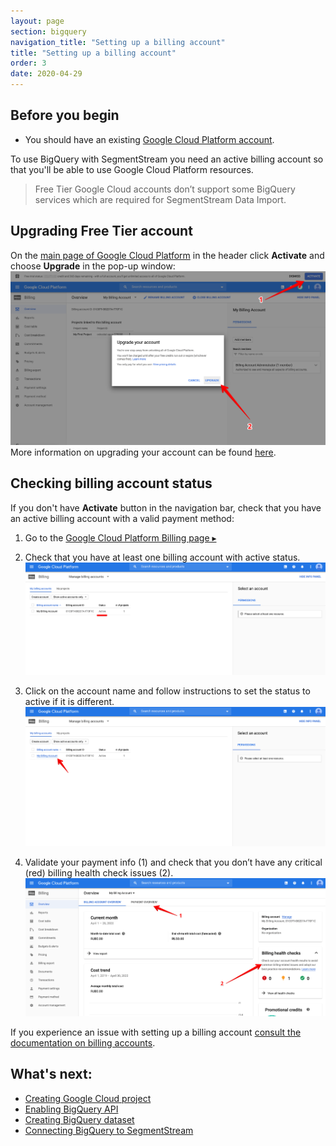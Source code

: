 ```yaml
---
layout: page
section: bigquery
navigation_title: "Setting up a billing account"
title: "Setting up a billing account"
order: 3
date: 2020-04-29
---
```


<!---
In this article explained how to Enable BigQuery API if it is not enabled
-->

## Before you begin
* You should have an existing [Google Cloud Platform account](creating-gcp-account).

To use BigQuery with SegmentStream you need an active billing account so that you'll be able to use Google Cloud Platform resources.

> Free Tier Google Cloud accounts don’t support some BigQuery services which are required for SegmentStream Data Import.

## Upgrading Free Tier account
On the [main page of Google Cloud Platform](https://console.cloud.google.com) in the header click **Activate** and choose **Upgrade** in the pop-up window:
![Upgrading BigQuery account](/img/bigquery_billing.1.png)
More information on upgrading your account can be found [here](https://cloud.google.com/free/docs/gcp-free-tier#how-to-upgrade).

## Checking billing account status
If you don't have **Activate** button in the navigation bar, check that you have an active billing account with a valid payment method:
1. Go to the [Google Cloud Platform Billing page ▸](https://console.cloud.google.com/billing)
2. Check that you have at least one billing account with active status.
![Account with active status](/img/bigquery_billing.2.png)
3. Click on the account name and follow instructions to set the status to active if it is different.
![Click on the account name](/img/bigquery_billing.3.png)

4. Validate your payment info (1) and check that you don’t have any critical (red) billing health check issues (2).
![Check billing status](/img/bigquery_billing.4.png)


If you experience an issue with setting up a billing account [consult the documentation on billing accounts](https://cloud.google.com/billing/docs/how-to/manage-billing-account).


## What's next:

* [Creating Google Cloud project](creating-gcp-project)
* [Enabling BigQuery API](enabling-bigquery-api)
* [Creating BigQuery dataset](creating-bigquery-dataset)
* [Connecting BigQuery to SegmentStream](connecting-bigquery)
